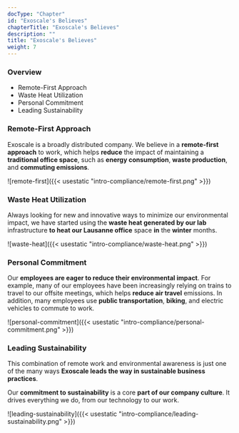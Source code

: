 ```yaml
---
docType: "Chapter"
id: "Exoscale's Believes"
chapterTitle: "Exoscale's Believes"
description: ""
title: "Exoscale's Believes"
weight: 7
---
```


### Overview

- Remote-First Approach
- Waste Heat Utilization
- Personal Commitment
- Leading Sustainability

### Remote-First Approach

Exoscale is a broadly distributed company. We believe in a **remote-first approach** to work, which helps **reduce** the impact of maintaining a **traditional office space**, such as **energy consumption**, **waste production**, and **commuting emissions**.

![remote-first]({{< usestatic "intro-compliance/remote-first.png" >}})

### Waste Heat Utilization

Always looking for new and innovative ways to minimize our environmental impact, we have started using the **waste heat generated by our lab** infrastructure **to heat our Lausanne office** space **in** the **winter** months.

![waste-heat]({{< usestatic "intro-compliance/waste-heat.png" >}})

### Personal Commitment

Our **employees are eager to reduce their environmental impact**. For example, many of our employees have been increasingly relying on trains to travel to our offsite meetings, which helps **reduce air travel** emissions. In addition, many employees use **public transportation**, **biking**, and electric vehicles to commute to work.

![personal-commitment]({{< usestatic "intro-compliance/personal-commitment.png" >}})

### Leading Sustainability

This combination of remote work and environmental awareness is just one of the many ways **Exoscale leads the way in sustainable business practices**.

Our **commitment to sustainability** is a core **part of our company culture**. It drives everything we do, from our technology to our work.

![leading-sustainability]({{< usestatic "intro-compliance/leading-sustainability.png" >}})